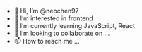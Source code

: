 - 👋 Hi, I’m @neochen97
- 👀 I’m interested in frontend
- 🌱 I’m currently learning JavaScript, React
- 💞️ I’m looking to collaborate on ...
- 📫 How to reach me ...

<!---
neochen97/neochen97 is a ✨ special ✨ repository because its `README.md` (this file) appears on your GitHub profile.
You can click the Preview link to take a look at your changes.
--->
